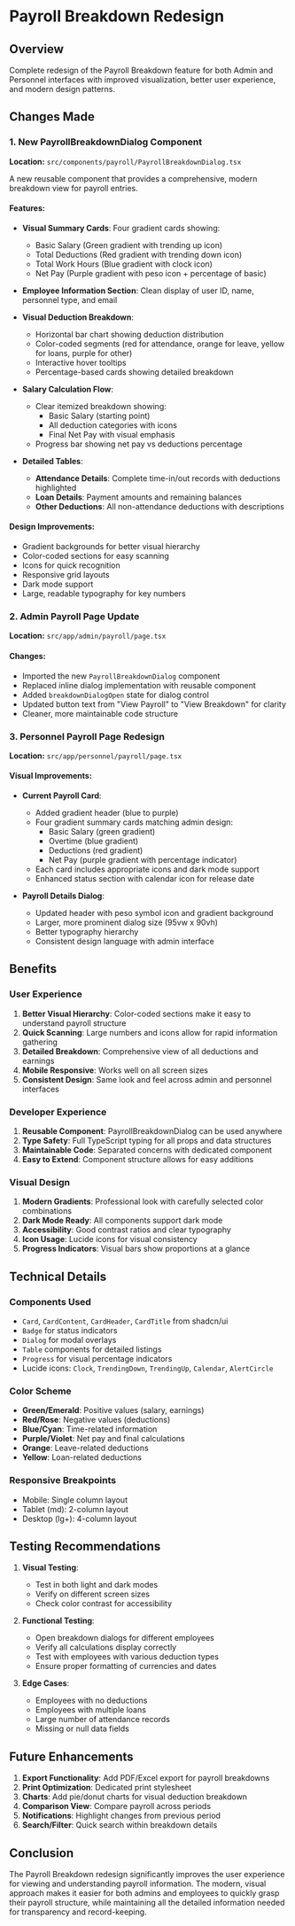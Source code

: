 # Payroll Breakdown Redesign

## Overview
Complete redesign of the Payroll Breakdown feature for both Admin and Personnel interfaces with improved visualization, better user experience, and modern design patterns.

## Changes Made

### 1. New PayrollBreakdownDialog Component
**Location:** `src/components/payroll/PayrollBreakdownDialog.tsx`

A new reusable component that provides a comprehensive, modern breakdown view for payroll entries.

#### Features:
- **Visual Summary Cards**: Four gradient cards showing:
  - Basic Salary (Green gradient with trending up icon)
  - Total Deductions (Red gradient with trending down icon)
  - Total Work Hours (Blue gradient with clock icon)
  - Net Pay (Purple gradient with peso icon + percentage of basic)

- **Employee Information Section**: Clean display of user ID, name, personnel type, and email

- **Visual Deduction Breakdown**:
  - Horizontal bar chart showing deduction distribution
  - Color-coded segments (red for attendance, orange for leave, yellow for loans, purple for other)
  - Interactive hover tooltips
  - Percentage-based cards showing detailed breakdown

- **Salary Calculation Flow**:
  - Clear itemized breakdown showing:
    - Basic Salary (starting point)
    - All deduction categories with icons
    - Final Net Pay with visual emphasis
  - Progress bar showing net pay vs deductions percentage

- **Detailed Tables**:
  - **Attendance Details**: Complete time-in/out records with deductions highlighted
  - **Loan Details**: Payment amounts and remaining balances
  - **Other Deductions**: All non-attendance deductions with descriptions

#### Design Improvements:
- Gradient backgrounds for better visual hierarchy
- Color-coded sections for easy scanning
- Icons for quick recognition
- Responsive grid layouts
- Dark mode support
- Large, readable typography for key numbers

### 2. Admin Payroll Page Update
**Location:** `src/app/admin/payroll/page.tsx`

#### Changes:
- Imported the new `PayrollBreakdownDialog` component
- Replaced inline dialog implementation with reusable component
- Added `breakdownDialogOpen` state for dialog control
- Updated button text from "View Payroll" to "View Breakdown" for clarity
- Cleaner, more maintainable code structure

### 3. Personnel Payroll Page Redesign
**Location:** `src/app/personnel/payroll/page.tsx`

#### Visual Improvements:
- **Current Payroll Card**:
  - Added gradient header (blue to purple)
  - Four gradient summary cards matching admin design:
    - Basic Salary (green gradient)
    - Overtime (blue gradient)
    - Deductions (red gradient)
    - Net Pay (purple gradient with percentage indicator)
  - Each card includes appropriate icons and dark mode support
  - Enhanced status section with calendar icon for release date

- **Payroll Details Dialog**:
  - Updated header with peso symbol icon and gradient background
  - Larger, more prominent dialog size (95vw x 90vh)
  - Better typography hierarchy
  - Consistent design language with admin interface

## Benefits

### User Experience
1. **Better Visual Hierarchy**: Color-coded sections make it easy to understand payroll structure
2. **Quick Scanning**: Large numbers and icons allow for rapid information gathering
3. **Detailed Breakdown**: Comprehensive view of all deductions and earnings
4. **Mobile Responsive**: Works well on all screen sizes
5. **Consistent Design**: Same look and feel across admin and personnel interfaces

### Developer Experience
1. **Reusable Component**: PayrollBreakdownDialog can be used anywhere
2. **Type Safety**: Full TypeScript typing for all props and data structures
3. **Maintainable Code**: Separated concerns with dedicated component
4. **Easy to Extend**: Component structure allows for easy additions

### Visual Design
1. **Modern Gradients**: Professional look with carefully selected color combinations
2. **Dark Mode Ready**: All components support dark mode
3. **Accessibility**: Good contrast ratios and clear typography
4. **Icon Usage**: Lucide icons for visual consistency
5. **Progress Indicators**: Visual bars show proportions at a glance

## Technical Details

### Components Used
- `Card`, `CardContent`, `CardHeader`, `CardTitle` from shadcn/ui
- `Badge` for status indicators
- `Dialog` for modal overlays
- `Table` components for detailed listings
- `Progress` for visual percentage indicators
- Lucide icons: `Clock`, `TrendingDown`, `TrendingUp`, `Calendar`, `AlertCircle`

### Color Scheme
- **Green/Emerald**: Positive values (salary, earnings)
- **Red/Rose**: Negative values (deductions)
- **Blue/Cyan**: Time-related information
- **Purple/Violet**: Net pay and final calculations
- **Orange**: Leave-related deductions
- **Yellow**: Loan-related deductions

### Responsive Breakpoints
- Mobile: Single column layout
- Tablet (md): 2-column layout
- Desktop (lg+): 4-column layout

## Testing Recommendations

1. **Visual Testing**:
   - Test in both light and dark modes
   - Verify on different screen sizes
   - Check color contrast for accessibility

2. **Functional Testing**:
   - Open breakdown dialogs for different employees
   - Verify all calculations display correctly
   - Test with employees with various deduction types
   - Ensure proper formatting of currencies and dates

3. **Edge Cases**:
   - Employees with no deductions
   - Employees with multiple loans
   - Large number of attendance records
   - Missing or null data fields

## Future Enhancements

1. **Export Functionality**: Add PDF/Excel export for payroll breakdowns
2. **Print Optimization**: Dedicated print stylesheet
3. **Charts**: Add pie/donut charts for visual deduction breakdown
4. **Comparison View**: Compare payroll across periods
5. **Notifications**: Highlight changes from previous period
6. **Search/Filter**: Quick search within breakdown details

## Conclusion

The Payroll Breakdown redesign significantly improves the user experience for viewing and understanding payroll information. The modern, visual approach makes it easier for both admins and employees to quickly grasp their payroll structure, while maintaining all the detailed information needed for transparency and record-keeping.
